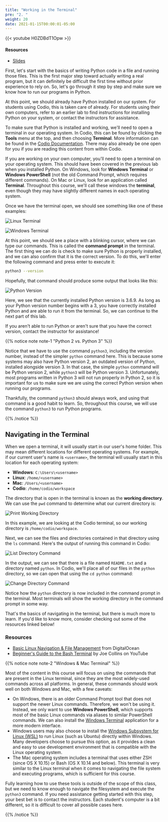 ```yaml
---
title: "Working in the Terminal"
pre: "2. "
weight: 20
date: 2021-01-15T00:00:01-05:00
---
```


{{< youtube H0ZDBdT1Opw >}}

#### Resources

* <a href="slides" target="_blank">Slides</a>

First, let's start with the basics of writing Python code in a file and running those files. This is the first major step toward actually writing a real program, but it can definitely be difficult the first time without prior experience to rely on. So, let's go through it step by step and make sure we know how to run our programs in Python.

At this point, we should already have Python installed on our system. For students using Codio, this is taken care of already. For students using their own computers, refer to an earlier lab to find instructions for installing Python on your system, or contact the instructors for assistance. 

To make sure that Python is installed and working, we'll need to open a terminal in our operating system. In Codio, this can be found by clicking the **Tools** menu at the top, and then choosing **Terminal**. More information can be found in the [Codio Documentation](https://docs.codio.com/develop/develop/ide/boxes/terminal.html). There may also already be one open for you if you are reading this content from within Codio. 

If you are working on your own computer, you'll need to open a terminal on your operating system. This should have been covered in the previous lab when you installed Python. On Windows, look for **Windows Terminal** or **Windows PowerShell** (not the old Command Prompt, which requires different commands). On Mac or Linux, look for an application called **Terminal**. Throughout this course, we'll call these windows the **terminal**, even though they may have slightly different names in each operating system.

Once we have the terminal open, we should see something like one of these examples:

![Linux Terminal](/cc110/images/lab3/terminal_linux.png)

![Windows Terminal](/cc110/images/lab3/terminal_win.png)

At this point, we should see a place with a blinking cursor, where we can type our commands. This is called the **command prompt** in the terminal. The first thing we can do is check to make sure Python is properly installed, and we can also confirm that it is the correct version. To do this, we'll enter the following command and press enter to execute it:

```bash
python3 --version
```

Hopefully, that command should produce some output that looks like this:

![Python Version](/cc110/images/lab3/python_version.png)

Here, we see that the currently installed Python version is 3.6.9. As long as your Python version number begins with a 3, you have correctly installed Python and are able to run it from the terminal. So, we can continue to the next part of this lab.

If you aren't able to run Python or aren't sure that you have the correct version, contact the instructor for assistance!

{{% notice note note-1 "Python 2 vs. Python 3" %}}

Notice that we have to use the command `python3`, including the version number, instead of the simpler `python` command here. This is because some systems may also have Python version 2, an outdated version of Python, installed alongside version 3. In that case, the simple `python` command will be Python version 2, while `python3` will be Python version 3. Unfortunately, most programs written in Python 3 will not run properly in Python 2, so it is important for us to make sure we are using the correct Python version when running our programs.

Thankfully, the command `python3` should always work, and using that command is a good habit to learn. So, throughout this course, we will use the command `python3` to run Python programs. 

{{% /notice %}}

## Navigating in the Terminal

When we open a terminal, it will usually start in our user's home folder. This may mean different locations for different operating systems. For example, if our current user's name is `<username>`, the terminal will usually start in this location for each operating system:

* **Windows**: `C:\Users\<username>`
* **Linux**: `/home/<username>`
* **Mac**: `/Users/<username>`
* **Codio**: `/home/codio/workspace`

The directory that is open in the terminal is known as the **working directory**. We can use the `pwd` command to determine what our current directory is:

![Print Working Directory](/cc110/images/lab3/pwd.png)

In this example, we are looking at the Codio terminal, so our working directory is `/home/codio/workspace`. 

Next, we can see the files and directories contained in that directory using the `ls` command. Here's the output of running this command in Codio:

![List Directory Command](/cc110/images/lab3/ls.png)

In the output, we can see that there is a file named `README.txt` and a directory named `python`. In Codio, we'll place all of our files in the `python` directory, so we can open that using the `cd python` command:

![Change Directory Command](/cc110/images/lab3/cd.png)

Notice how the `python` directory is now included in the command prompt in the terminal. Most terminals will show the working directory in the command prompt in some way. 

That's the basics of navigating in the terminal, but there is much more to learn. If you'd like to know more, consider checking out some of the resources linked below!

### Resources

* [Basic Linux Navigation & File Management](https://www.digitalocean.com/community/tutorials/basic-linux-navigation-and-file-management) from DigitalOcean
* [Beginner's Guide to the Bash Terminal](https://www.youtube.com/watch?v=oxuRxtrO2Ag) by Joe Collins on YouTube

{{% notice note note-2 "Windows & Mac Terminal" %}}

Most of the content in this course will focus on using the commands that are present in the Linux terminal, since they are the most widely-used commands across all platforms. In general, these commands should work well on both Windows and Mac, with a few caveats:

* On Windows, there is an older Command Prompt tool that does not support the newer Linux commands. Therefore, we won't be using it. Instead, we only want to use **Windows PowerShell**, which supports most of the basic Linux commands via aliases to similar PowerShell commands. We can also install the [Windows Terminal](https://www.microsoft.com/en-us/p/windows-terminal/9n0dx20hk701) application for a more modern interface.
* Windows users may also choose to install the [Windows Subsystem for Linux (WSL)](https://docs.microsoft.com/en-us/windows/wsl/about) to run Linux (such as Ubuntu) directly within Windows. Many developers choose to pursue this option, as it provides a clean and easy to use development environment that is compatible with the Linux operating system. 
* The Mac operating system includes a terminal that uses either ZSH (since OS X 10.15) or Bash (OS X 10.14 and below). This terminal is very similar to the Linux terminal when it comes to navigating the file system and executing programs, which is sufficient for this course.

Fully learning how to use these tools is outside of the scope of this class, but we need to know enough to navigate the filesystem and execute the `python3` command. If you need assistance getting started with this step, your best bet is to contact the instructors. Each student's computer is a bit different, so it is difficult to cover all possible cases here.

{{% /notice %}}